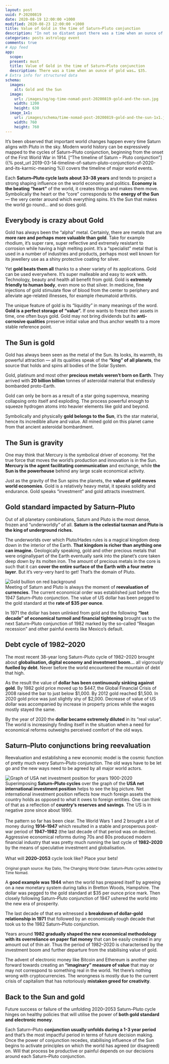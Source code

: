 ```yaml
---
layout: post
uuid: P-20200819
date: 2020-08-19 12:00:00 +1000
modified: 2020-08-23 12:00:00 +1000
title: Value of Gold in the time of Saturn–Pluto conjunction
description: "In not so distant past there was a time when an ounce of gold was… $35. Just compare that to 2020’s gold price tag reaching $2,000. Mind boggles! Did something go wrong and if so, can astrology blame it all on the Saturn–Pluto conjunction?"
categories: posts astrology event
comments: true
# App feed
app:
  scope: 
  present: must
  title: Value of Gold in the time of Saturn–Pluto conjunction
  description: There was a time when an ounce of gold was… $35.
# Extra info for structured data
schema:
  images:
    alt: Gold and the Sun
  image:
    url: /images/og/og-time-nomad-post-20200819-gold-and-the-sun.jpg
    width: 1200
    height: 630
  image_1x1:
    url: /images/schema/time-nomad-post-20200819-gold-and-the-sun-1x1.jpg
    width: 760
    height: 760
---
```


It’s been observed that important world changes happen every time Saturn aligns with Pluto in the sky. Modern world history can be expressively mapped to the cycles of Saturn–Pluto conjunction, beginning from the onset of the First World War in 1914. [“The timeline of Saturn – Pluto conjunction”]({% post_url 2019-03-14-timeline-of-saturn-pluto-conjunction-of-2020-and-its-karmic-meaning %}) covers the timeline of major world events.

Each **Saturn–Pluto cycle lasts about 33–38 years** and tends to project a strong shaping influence on the world economy and politics. **Economy is the beating “heart”** of the world, it creates things and makes them move. Symbolically the heart or the “core” corresponds to the **energy of the Sun** — the very center around which everything spins. It’s the Sun that makes the world go round… and so does gold.

## Everybody is crazy about Gold

Gold has always been the “alpha” metal. Certainly, there are metals that are **more rare and perhaps more valuable than gold**. Take for example rhodium, it’s super rare, super reflective and extremely resistant to corrosion while having a high melting point. It’s a “specialist” metal that is used in a number of industries and products, perhaps most well known for its jewellery use as a shiny protective coating for silver.

Yet **gold beats them all** thanks to a sheer variety of its applications. Gold can be used everywhere. It’s super malleable and easy to work with. Technology, beauty and health all benefit from gold. Gold is **extremely friendly to human body**, even more so that silver. In medicine, fine injections of gold stimulate flow of blood from the center to periphery and alleviate age-related illnesses, for example rheumatoid arthritis.

The unique feature of gold is its “liquidity” in many meanings of the word. **Gold is a perfect storage of “value”.** If one wants to freeze their assets in time, one often buys gold. Gold may not bring dividends but its **anti-corrosive qualities** preserve initial value and thus anchor wealth to a more stable reference point.

## The Sun is gold

Gold has always been seen as the metal of the Sun. Its looks, its warmth, its powerful attraction — all its qualities speak of the **“king” of all planets**, the source that holds and spins all bodies of the Solar System.

Gold, platinum and most other **precious metals weren’t born on Earth**. They arrived with **20 billion billion** tonnes of asteroidal material that endlessly bombarded proto-Earth. 

Gold can only be born as a result of a star going supernova, meaning collapsing onto itself and exploding. The process powerful enough to squeeze hydrogen atoms into heavier elements like gold and beyond.

Symbolically and physically **gold belongs to the Sun**, it’s the star material, hence its incredible allure and value. All mined gold on this planet came from that ancient asteroidal bombardment.

## The Sun is gravity

One may think that Mercury is the symbolical driver of economy. Yet the true force that moves the world’s production and innovation is in the Sun. **Mercury is the agent facilitating communication** and exchange, while **the Sun is the powerhouse** behind any large scale economical activity.

Just as the gravity of the Sun spins the planets, the **value of gold moves world economies**. Gold is a relatively heavy metal, it speaks solidity and endurance. Gold speaks “investment” and gold attracts investment. 

## Gold standard impacted by Saturn–Pluto

Out of all planetary combinations, Saturn and Pluto is the most dense, frozen and “underworldly” of all. **Saturn is the celestial taxman and Pluto is the king of underground riches.**

The underworlds over which Pluto/Hades rules is a magical kingdom deep down in the interior of the Earth. **That kingdom is richer than anything one can imagine.** Geologically speaking, gold and other precious metals that were originallypart of the Earth eventually sank into the planet’s core taken deep down by its molten iron. The amount of precious metals in the core is such that it can **cover the entire surface of the Earth with a four metre layer**. But it’s very-very hard to get! That’s the domain of Pluto.

<div class="container post-pullout-box">
  <div class="row">
    <div class="col-6">
      <div class="row">
        <img src="/images/photos/gold-bullion-on-red.jpg" alt="Gold bullion on red background">
      </div>
    </div>
    <div class="col-6">
      <div class="row text-photo-caption-serif">
        Meeting of Saturn and Pluto is always the moment of <b>reevaluation of currencies</b>. The current economical order was established just before the 1947 Saturn–Pluto conjunction. The value of US dollar has been pegged to the gold standard at the <b>rate of $35 per ounce</b>.
      </div>
    </div>
  </div>
</div>
<div class="float-clear"></div>

In 1971 the dollar has been unlinked from gold and the following **“lost decade” of economical turmoil and financial tightening** brought us to the next Saturn–Pluto conjunction of 1982 marked by the so-called “Reagan recession” and other painful events like Mexico’s default.

## Debt cycle of 1982–2020

The most recent 38-year long Saturn-Pluto cycle of 1982–2020 brought about **globalisation, digital economy and investment boom…** all vigorously **fuelled by debt**. Never before the world encountered the mountain of debt that high.

As the result the value of **dollar has been continuously sinking against gold**. By 1982 gold price moved up to $447, the Global Financial Crisis of 2008 raised the bar to just below $1,000. By 2012 gold reached $1,500. In 2020 gold price was just slightly shy of $2,000. Decrease of value of US dollar was accompanied by increase in property prices while the wages mostly stayed the same. 

By the year of 2020 the **dollar became extremely diluted** in its “real value”. The world is increasingly finding itself in the situation when a need for economical reforms outweighs perceived comfort of the old ways.

## Saturn–Pluto conjunctions bring reevaluation

Reevaluation and establishing a new economic model is the cosmic function of pretty much every Saturn–Pluto conjunction. The old ways have to be let go and the new ways need to be agreed by all major world actors.

<div class="container post-pullout-box">
  <div class="row">
    <div class="col-12">
      <div class="row">
      	<img loading="lazy" src="/images/statistics/graph-usa-net-investment-position-1900-2020.png" alt="Graph of USA net investment position for years 1900-2020">
      </div>
    </div>
  </div>
  <div class="row">
    <div class="col-12">
      <div class="row text-photo-caption-serif">
		 Superimposing <b>Saturn–Pluto cycles</b> over the graph of the <b>USA net international investment position</b> helps to see the big picture. Net international investment position reflects how much foreign assets the country holds as opposed to what it owes to foreign entities. One can think of that as a reflection of <b>country‘s reserves and savings</b>. The US is in negative zone since about 1990.<br><br>
		 The pattern so far has been clear. The World Wars 1 and 2 brought a lot of money during <b>1914–1947</b> which resulted in a stable and prosperous post-war period of <b>1947–1982</b> (the last decade of that period was on decline). Aggressive economical reforms during 70s and 80s produced modern financial industry that was pretty much running the last cycle of <b>1982–2020</b> by the means of speculative investment and globalisation.<br><br>
		 What will <b>2020–2053</b> cycle look like? Place your bets!<br><br>
		 <small class="post-pullout-box-copyright">Original graph source: Ray Dalio, The Changing World Order. Saturn–Pluto cycles added by Time Nomad.</small>
      </div>
    </div>
  </div>
</div>
<div class="float-clear"></div>

A **good example was 1944** when the world has prepared itself by agreeing on a new monetary system during talks in Bretton Woods, Hampshire. The dollar was pegged to the gold standard at $35 per ounce price mark. Then closely following Saturn–Pluto conjunction of 1947 ushered the world into the new era of prosperity.

The last decade of that era witnessed a **breakdown of dollar-gold relationship in 1971** that followed by an economically rough decade that took us to the 1982 Saturn–Pluto conjunction. 

Years around **1982 gradually shaped the new economical methodology with its overreliance on paper fiat money** that can be easily created in any amount out of thin air. Thus the period of 1982–2020 is characterised by the investment boom and further departure from the stabilising value of gold.

The advent of electronic money like Bitcoin and Ethereum is another step forward towards creating an **“imaginary” measure of value** that may or may not correspond to something real in the world. Yet there’s nothing wrong with cryptocurrencies. The wrongness is mostly due to the current crisis of capitalism that has notoriously **mistaken greed for creativity**.

## Back to the Sun and gold

Future success or failure of the unfolding 2020–2053 Saturn–Pluto cycle hinges on healthy policies that will utilise the power of **both gold standard and electronic money**. 

Each Saturn–Pluto **conjunction usually unfolds during a 1-3 year period** and that’s the most impactful period in terms of future decision making. Once the power of conjunction recedes, stabilising influence of the Sun begins to activate principles on which the world has agreed (or disagreed) on. Will that process be productive or painful depends on our decisions around each Saturn–Pluto conjunction.
